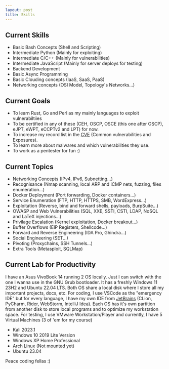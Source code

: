```yaml
---
layout: post
title: Skills
---
```


## Current Skills 
- Basic Bash Concepts (Shell and Scripting)
- Intermediate Python (Mainly for exploiting)
- Intermediate C/C++ (Mainly for vulnerabilities) 
- Intermediate JavaScript (Mainly for server deploys for testing)
- Backend Development
- Basic Async Programming
- Basic Clouding concepts (IaaS, SaaS, PaaS)
- Networking concepts (OSI Model, Topology's Networks...)

## Current Goals
- To learn Rust, Go and Perl as my mainly languages to exploit vulnerabiltiies
- To be certified in any of these (CEH, OSCP, OSCE (this one after OSCP), eJPT, eWPT, eCCPTv2 and LPT) for now. 
- To increase my record list in the [CVE](https://cve.org/) (Common vulnerabilities and Exposures). 
- To learn more about malwares and which vulnerabilities they use. 
- To work as a pentester for fun :)

## Current Topics
- Networking Concepts (IPv4, IPv6, Subnetting...)
- Recognisance (Nmap scanning, local ARP and ICMP nets, fuzzing, files enumeration...)
- Docker Deployment (Port forwarding, Docker containers...)
- Service Enumeration (FTP, HTTP, HTTPS, SMB, WordExpress...)
- Exploitation (Reverse, bind and forward shells, payloads, BurpSuite...)
- OWASP and Web Vulnerabilities (SQL, XXE, SSTI, CSTI, LDAP, NoSQL and LaTeX injections...) 
- Privilage Escalation (Kernel exploitation, Docker breakout...)
- Buffer Overflows (EIP Registers, Shellcode...)
- Forward and Reverse Engineering (IDA Pro, Ghindra...)
- Social Engineering (SET...)
- Pivoting (Proxychains, SSH Tunnels...)
- Extra Tools (Metasploit, SQLMap)

## Current Lab for Productivity
I have an Asus VivoBook 14 running 2 OS locally. Just I can switch with the one I wanna use in the GNU Grub bootloader. It has a freshly Windows 11 23H2 and Ubuntu 22.04 LTS. Both OS share a local  disk where I store all my important projects, docs, etc. For coding, I use VSCode as the "emergency IDE" but for every language, I have my own IDE from [JetBrains](https://www.jetbrains.com/) (CLion, PyCharm, Rider, WebStorm, IntelliJ Idea). Each OS has it's own partition from another disk to store local programs and to optimize my workstation space. For testing, I use VMware Workstation/Player and currently, I have 5 Virtual Machines (3 of 'em for my course)
- Kali 2023.1 
- Windows 10 2019 Lite Version
- Windows XP Home Professional 
- Arch Linux (Not mounted yet)
- Ubuntu 23.04 

Peace coding fellas :)
